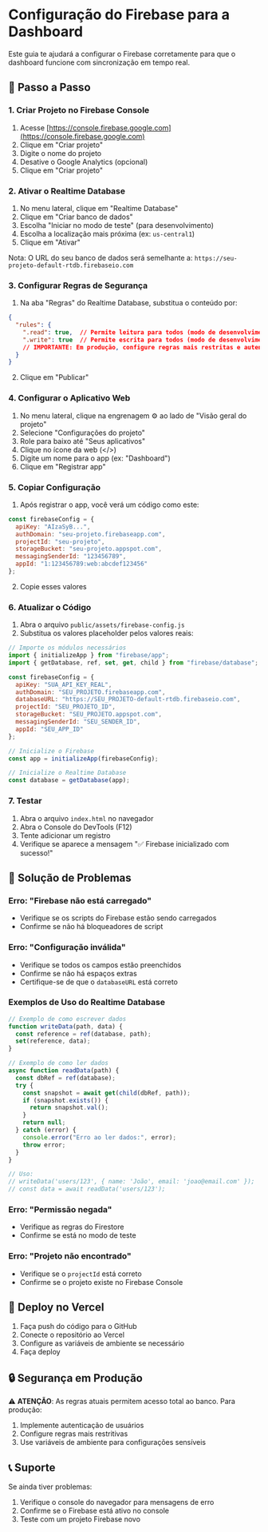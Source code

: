 # Configuração do Firebase para a Dashboard

Este guia te ajudará a configurar o Firebase corretamente para que o dashboard funcione com sincronização em tempo real.

## 🚀 Passo a Passo

### 1. Criar Projeto no Firebase Console

1. Acesse [https://console.firebase.google.com](https://console.firebase.google.com)
2. Clique em "Criar projeto"
3. Digite o nome do projeto
4. Desative o Google Analytics (opcional)
5. Clique em "Criar projeto"

### 2. Ativar o Realtime Database

1. No menu lateral, clique em "Realtime Database"
2. Clique em "Criar banco de dados"
3. Escolha "Iniciar no modo de teste" (para desenvolvimento)
4. Escolha a localização mais próxima (ex: `us-central1`)
5. Clique em "Ativar"

Nota: O URL do seu banco de dados será semelhante a: `https://seu-projeto-default-rtdb.firebaseio.com`

### 3. Configurar Regras de Segurança

1. Na aba "Regras" do Realtime Database, substitua o conteúdo por:

```json
{
  "rules": {
    ".read": true,  // Permite leitura para todos (modo de desenvolvimento)
    ".write": true  // Permite escrita para todos (modo de desenvolvimento)
    // IMPORTANTE: Em produção, configure regras mais restritas e autenticação adequada
  }
}
```

2. Clique em "Publicar"

### 4. Configurar o Aplicativo Web

1. No menu lateral, clique na engrenagem ⚙️ ao lado de "Visão geral do projeto"
2. Selecione "Configurações do projeto"
3. Role para baixo até "Seus aplicativos"
4. Clique no ícone da web (</>)
5. Digite um nome para o app (ex: "Dashboard")
6. Clique em "Registrar app"

### 5. Copiar Configuração

1. Após registrar o app, você verá um código como este:

```javascript
const firebaseConfig = {
  apiKey: "AIzaSyB...",
  authDomain: "seu-projeto.firebaseapp.com",
  projectId: "seu-projeto",
  storageBucket: "seu-projeto.appspot.com",
  messagingSenderId: "123456789",
  appId: "1:123456789:web:abcdef123456"
};
```

2. Copie esses valores

### 6. Atualizar o Código

1. Abra o arquivo `public/assets/firebase-config.js`
2. Substitua os valores placeholder pelos valores reais:

```javascript
// Importe os módulos necessários
import { initializeApp } from "firebase/app";
import { getDatabase, ref, set, get, child } from "firebase/database";

const firebaseConfig = {
  apiKey: "SUA_API_KEY_REAL",
  authDomain: "SEU_PROJETO.firebaseapp.com",
  databaseURL: "https://SEU_PROJETO-default-rtdb.firebaseio.com",
  projectId: "SEU_PROJETO_ID",
  storageBucket: "SEU_PROJETO.appspot.com",
  messagingSenderId: "SEU_SENDER_ID",
  appId: "SEU_APP_ID"
};

// Inicialize o Firebase
const app = initializeApp(firebaseConfig);

// Inicialize o Realtime Database
const database = getDatabase(app);
```

### 7. Testar

1. Abra o arquivo `index.html` no navegador
2. Abra o Console do DevTools (F12)
3. Tente adicionar um registro
4. Verifique se aparece a mensagem "✅ Firebase inicializado com sucesso!"

## 🔧 Solução de Problemas

### Erro: "Firebase não está carregado"
- Verifique se os scripts do Firebase estão sendo carregados
- Confirme se não há bloqueadores de script

### Erro: "Configuração inválida"
- Verifique se todos os campos estão preenchidos
- Confirme se não há espaços extras
- Certifique-se de que o `databaseURL` está correto

### Exemplos de Uso do Realtime Database

```javascript
// Exemplo de como escrever dados
function writeData(path, data) {
  const reference = ref(database, path);
  set(reference, data);
}

// Exemplo de como ler dados
async function readData(path) {
  const dbRef = ref(database);
  try {
    const snapshot = await get(child(dbRef, path));
    if (snapshot.exists()) {
      return snapshot.val();
    }
    return null;
  } catch (error) {
    console.error("Erro ao ler dados:", error);
    throw error;
  }
}

// Uso:
// writeData('users/123', { name: 'João', email: 'joao@email.com' });
// const data = await readData('users/123');
```

### Erro: "Permissão negada"
- Verifique as regras do Firestore
- Confirme se está no modo de teste

### Erro: "Projeto não encontrado"
- Verifique se o `projectId` está correto
- Confirme se o projeto existe no Firebase Console

## 📱 Deploy no Vercel

1. Faça push do código para o GitHub
2. Conecte o repositório ao Vercel
3. Configure as variáveis de ambiente se necessário
4. Faça deploy

## 🔒 Segurança em Produção

⚠️ **ATENÇÃO**: As regras atuais permitem acesso total ao banco. Para produção:

1. Implemente autenticação de usuários
2. Configure regras mais restritivas
3. Use variáveis de ambiente para configurações sensíveis

## 📞 Suporte

Se ainda tiver problemas:
1. Verifique o console do navegador para mensagens de erro
2. Confirme se o Firebase está ativo no console
3. Teste com um projeto Firebase novo
